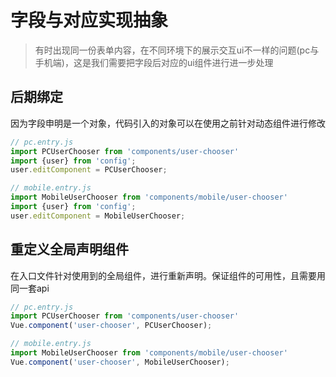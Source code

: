 # 字段与对应实现抽象
> 有时出现同一份表单内容，在不同环境下的展示交互ui不一样的问题(pc与手机端)，这是我们需要把字段后对应的ui组件进行进一步处理
## 后期绑定
因为字段申明是一个对象，代码引入的对象可以在使用之前针对动态组件进行修改
```js
// pc.entry.js
import PCUserChooser from 'components/user-chooser'
import {user} from 'config';
user.editComponent = PCUserChooser;
````
```js
// mobile.entry.js
import MobileUserChooser from 'components/mobile/user-chooser'
import {user} from 'config';
user.editComponent = MobileUserChooser;
````
## 重定义全局声明组件
在入口文件针对使用到的全局组件，进行重新声明。保证组件的可用性，且需要用同一套api
```js
// pc.entry.js
import PCUserChooser from 'components/user-chooser'
Vue.component('user-chooser', PCUserChooser);
````
```js
// mobile.entry.js
import MobileUserChooser from 'components/mobile/user-chooser'
Vue.component('user-chooser', MobileUserChooser);
````
